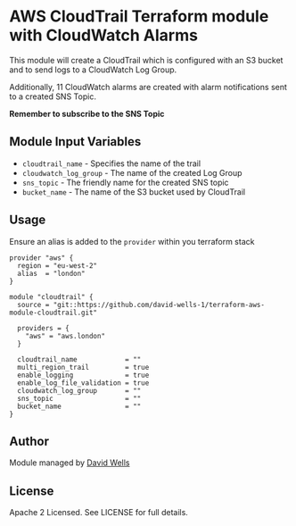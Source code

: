 # AWS CloudTrail Terraform module with CloudWatch Alarms

This module will create a CloudTrail which is configured with an S3 bucket and to send logs to a CloudWatch Log Group.

Additionally, 11 CloudWatch alarms are created with alarm notifications sent to a created SNS Topic.

**Remember to subscribe to the SNS Topic**

## Module Input Variables

* `cloudtrail_name` - Specifies the name of the trail
* `cloudwatch_log_group` - The name of the created Log Group
* `sns_topic` - The friendly name for the created SNS topic
* `bucket_name` - The name of the S3 bucket used by CloudTrail

## Usage

Ensure an alias is added to the `provider` within you terraform stack

```
provider "aws" {
  region = "eu-west-2"
  alias  = "london"
}
```
```
module "cloudtrail" {
  source = "git::https://github.com/david-wells-1/terraform-aws-module-cloudtrail.git"

  providers = {
    "aws" = "aws.london"
  }

  cloudtrail_name            = ""
  multi_region_trail         = true
  enable_logging             = true
  enable_log_file_validation = true
  cloudwatch_log_group       = ""
  sns_topic                  = ""
  bucket_name                = ""
}
```
## Author

Module managed by [David Wells](https://github.com/david-wells-1)

## License

Apache 2 Licensed. See LICENSE for full details.

